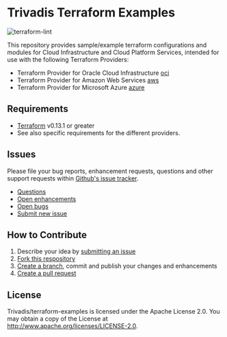 # Trivadis Terraform Examples


![terraform-lint](https://github.com/Trivadis/terraform-examples/workflows/terraform-lint/badge.svg)

This repository provides sample/example terraform configurations and modules for Cloud Infrastructure and Cloud Platform Services, intended for use with the following Terraform Providers:

- Terraform Provider for Oracle Cloud Infrastructure [oci](oci)
- Terraform Provider for Amazon Web Services [aws](aws)
- Terraform Provider for Microsoft Azure [azure](azure)

## Requirements

- [Terraform](https://www.terraform.io/downloads.html) v0.13.1 or greater
- See also specific requirements for the different providers.

## Issues

Please file your bug reports, enhancement requests, questions and other support requests within [Github's issue tracker](https://help.github.com/articles/about-issues/).

- [Questions](https://github.com/Trivadis/terraform-examples/issues?q=is%3Aissue+label%3Aquestion)
- [Open enhancements](https://github.com/Trivadis/terraform-examples/issues?q=is%3Aopen+is%3Aissue+label%3Aenhancement)
- [Open bugs](https://github.com/Trivadis/terraform-examples/issues?q=is%3Aopen+is%3Aissue+label%3Abug)
- [Submit new issue](https://github.com/Trivadis/terraform-examples/issues/new)

## How to Contribute

1. Describe your idea by [submitting an issue](https://github.com/Trivadis/terraform-examples/issues/new)
2. [Fork this respository](https://github.com/Trivadis/terraform-examples/fork)
3. [Create a branch](https://help.github.com/articles/creating-and-deleting-branches-within-your-repository/), commit and publish your changes and enhancements
4. [Create a pull request](https://help.github.com/articles/creating-a-pull-request/)

## License

Trivadis/terraform-examples is licensed under the Apache License 2.0. You may obtain a copy of the License at <http://www.apache.org/licenses/LICENSE-2.0>.
